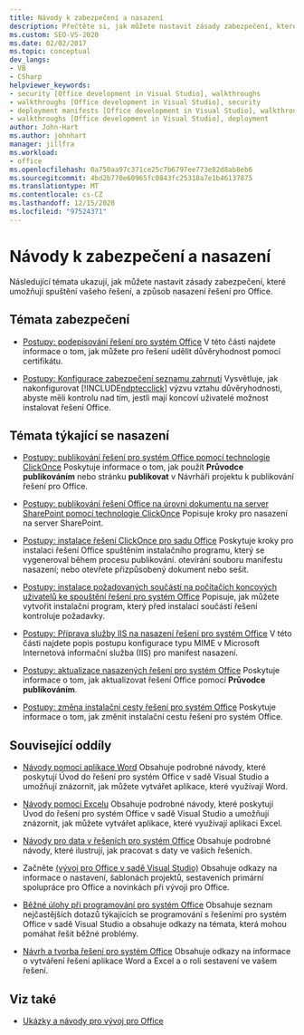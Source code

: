 ```yaml
---
title: Návody k zabezpečení a nasazení
description: Přečtěte si, jak můžete nastavit zásady zabezpečení, které umožní, aby vaše řešení běželo a jak se dá řešení Office nasadit.
ms.custom: SEO-VS-2020
ms.date: 02/02/2017
ms.topic: conceptual
dev_langs:
- VB
- CSharp
helpviewer_keywords:
- security [Office development in Visual Studio], walkthroughs
- walkthroughs [Office development in Visual Studio], security
- deployment manifests [Office development in Visual Studio], walkthroughs
- walkthroughs [Office development in Visual Studio], deployment
author: John-Hart
ms.author: johnhart
manager: jillfra
ms.workload:
- office
ms.openlocfilehash: 0a750aa97c371ce25c7b6797ee773e82d8ab8eb6
ms.sourcegitcommit: 4bd2b770e60965fc0843fc25318a7e1b46137875
ms.translationtype: MT
ms.contentlocale: cs-CZ
ms.lasthandoff: 12/15/2020
ms.locfileid: "97524371"
---
```

# <a name="security-and-deployment-walkthroughs"></a>Návody k zabezpečení a nasazení
  Následující témata ukazují, jak můžete nastavit zásady zabezpečení, které umožňují spuštění vašeho řešení, a způsob nasazení řešení pro Office.

## <a name="security-topics"></a>Témata zabezpečení
- [Postupy: podepisování řešení pro systém Office](../vsto/how-to-sign-office-solutions.md) V této části najdete informace o tom, jak můžete pro řešení udělit důvěryhodnost pomocí certifikátu.

- [Postupy: Konfigurace zabezpečení seznamu zahrnutí](../vsto/how-to-configure-inclusion-list-security.md) Vysvětluje, jak nakonfigurovat [!INCLUDE[ndptecclick](../vsto/includes/ndptecclick-md.md)] výzvu vztahu důvěryhodnosti, abyste měli kontrolu nad tím, jestli mají koncoví uživatelé možnost instalovat řešení Office.

## <a name="deployment-topics"></a>Témata týkající se nasazení
- [Postupy: publikování řešení pro systém Office pomocí technologie ClickOnce](/previous-versions/bb386095(v=vs.110)) Poskytuje informace o tom, jak použít **Průvodce publikováním** nebo stránku **publikovat** v Návrháři projektu k publikování řešení pro Office.

- [Postupy: publikování řešení Office na úrovni dokumentu na server SharePoint pomocí technologie ClickOnce](/previous-versions/bb608595(v=vs.110)) Popisuje kroky pro nasazení na server SharePoint.

- [Postupy: instalace řešení ClickOnce pro sadu Office](/previous-versions/bb608592(v=vs.110)) Poskytuje kroky pro instalaci řešení Office spuštěním instalačního programu, který se vygeneroval během procesu publikování. otevírání souboru manifestu nasazení; nebo otevřete přizpůsobený dokument nebo sešit.

- [Postupy: instalace požadovaných součástí na počítačích koncových uživatelů ke spouštění řešení pro systém Office](/previous-versions/bb608608(v=vs.110)) Popisuje, jak můžete vytvořit instalační program, který před instalací součástí řešení kontroluje požadavky.

- [Postupy: Příprava služby IIS na nasazení řešení pro systém Office](/previous-versions/bb608629(v=vs.110)) V této části najdete popis postupu konfigurace typu MIME v Microsoft Internetová informační služba (IIS) pro manifest nasazení.

- [Postupy: aktualizace nasazených řešení pro systém Office](/previous-versions/bb157871(v=vs.110)) Poskytuje informace o tom, jak aktualizovat řešení Office pomocí **Průvodce publikováním**.

- [Postupy: změna instalační cesty řešení pro systém Office](/previous-versions/bb608626(v=vs.110)) Poskytuje informace o tom, jak změnit instalační cestu řešení pro systém Office.

## <a name="related-sections"></a>Související oddíly
- [Návody pomocí aplikace Word](../vsto/walkthroughs-using-word.md) Obsahuje podrobné návody, které poskytují Úvod do řešení pro systém Office v sadě Visual Studio a umožňují znázornit, jak můžete vytvářet aplikace, které využívají Word.

- [Návody pomocí Excelu](../vsto/walkthroughs-using-excel.md) Obsahuje podrobné návody, které poskytují Úvod do řešení pro systém Office v sadě Visual Studio a umožňují znázornit, jak můžete vytvářet aplikace, které využívají aplikaci Excel.

- [Návody pro data v řešeních pro systém Office](../vsto/data-in-office-solutions-walkthroughs.md) Obsahuje podrobné návody, které ilustrují, jak pracovat s daty ve vašich řešeních.

- Začněte [&#40;vývoj pro Office v sadě Visual Studio&#41;](../vsto/getting-started-office-development-in-visual-studio.md) Obsahuje odkazy na informace o nastavení, šablonách projektů, sestaveních primární spolupráce pro Office a novinkách při vývoji pro Office.

- [Běžné úlohy při programování pro systém Office](../vsto/common-tasks-in-office-programming.md) Obsahuje seznam nejčastějších dotazů týkajících se programování s řešeními pro systém Office v sadě Visual Studio a obsahuje odkazy na témata, která mohou pomáhat řešit běžné problémy.

- [Návrh a tvorba řešení pro systém Office](../vsto/designing-and-creating-office-solutions.md) Obsahuje odkazy na informace o vytváření řešení aplikace Word a Excel a o roli sestavení ve vašem řešení.

## <a name="see-also"></a>Viz také
- [Ukázky a návody pro vývoj pro Office](../vsto/office-development-samples-and-walkthroughs.md)